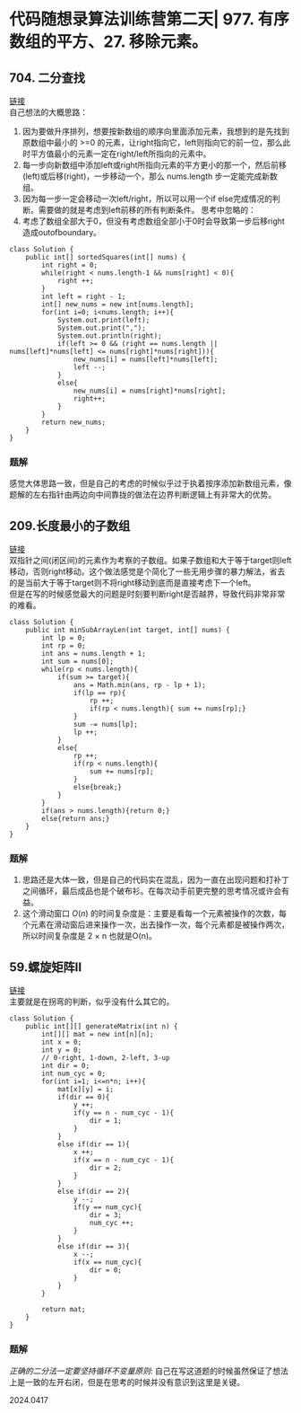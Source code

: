 # 代码随想录算法训练营第二天| 977. 有序数组的平方、27. 移除元素。

## 704. 二分查找
[链接](https://leetcode.cn/problems/squares-of-a-sorted-array/submissions/524585496/)  
自己想法的大概思路：
1. 因为要做升序排列，想要按新数组的顺序向里面添加元素，我想到的是先找到原数组中最小的 >=0 的元素，让right指向它，left则指向它的前一位，那么此时平方值最小的元素一定在right/left所指向的元素中。
2. 每一步向新数组中添加left或right所指向元素的平方更小的那一个，然后前移(left)或后移(right)，一步移动一个，那么 nums.length 步一定能完成新数组。
3. 因为每一步一定会移动一次left/right，所以可以用一个if else完成情况的判断。需要做的就是考虑到left前移的所有判断条件。
思考中忽略的：
1. 考虑了数组全部大于0，但没有考虑数组全部小于0时会导致第一步后移right造成outofboundary。
```
class Solution {
    public int[] sortedSquares(int[] nums) {
        int right = 0;
        while(right < nums.length-1 && nums[right] < 0){
            right ++;
        }
        int left = right - 1;
        int[] new_nums = new int[nums.length];
        for(int i=0; i<nums.length; i++){
            System.out.print(left);
            System.out.print(",");
            System.out.println(right);
            if(left >= 0 && (right == nums.length || nums[left]*nums[left] <= nums[right]*nums[right])){
                new_nums[i] = nums[left]*nums[left];
                left --;
            }
            else{
                new_nums[i] = nums[right]*nums[right];
                right++;
            }
        }
        return new_nums;
    }
}
```

### 题解
感觉大体思路一致，但是自己的考虑的时候似乎过于执着按序添加新数组元素，像题解的左右指针由两边向中间靠拢的做法在边界判断逻辑上有非常大的优势。

## 209.长度最小的子数组
[链接](https://leetcode.cn/problems/minimum-size-subarray-sum/submissions/524665626/)  
双指针之间(闭区间)的元素作为考察的子数组。如果子数组和大于等于target则left移动，否则right移动。这个做法感觉是个简化了一些无用步骤的暴力解法，省去的是当前大于等于target则不将right移动到底而是直接考虑下一个left。  
但是在写的时候感觉最大的问题是时刻要判断right是否越界，导致代码非常非常的难看。
```
class Solution {
    public int minSubArrayLen(int target, int[] nums) {
        int lp = 0;
        int rp = 0;
        int ans = nums.length + 1;
        int sum = nums[0];
        while(rp < nums.length){
            if(sum >= target){
                ans = Math.min(ans, rp - lp + 1);
                if(lp == rp){
                    rp ++;
                    if(rp < nums.length){ sum += nums[rp];}
                }
                sum -= nums[lp];
                lp ++;
            }
            else{
                rp ++;
                if(rp < nums.length){
                    sum += nums[rp];
                }
                else{break;}
            }
        }
        if(ans > nums.length){return 0;}
        else{return ans;}
    }
}
```

### 题解
1. 思路还是大体一致，但是自己的代码实在混乱，因为一直在出现问题和打补丁之间循环，最后成品也是个破布衫。在每次动手前更完整的思考情况或许会有益。
2. 这个滑动窗口 $O(n)$ 的时间复杂度是：主要是看每一个元素被操作的次数，每个元素在滑动窗后进来操作一次，出去操作一次，每个元素都是被操作两次，所以时间复杂度是 2 × n 也就是O(n)。  

##  59.螺旋矩阵II
[链接](https://leetcode.cn/problems/spiral-matrix-ii/submissions/524666651/)  
主要就是在拐弯的判断，似乎没有什么其它的。
```
class Solution {
    public int[][] generateMatrix(int n) {
        int[][] mat = new int[n][n];
        int x = 0;
        int y = 0;
        // 0-right, 1-down, 2-left, 3-up
        int dir = 0;
        int num_cyc = 0;
        for(int i=1; i<=n*n; i++){
            mat[x][y] = i;
            if(dir == 0){
                y ++;
                if(y == n - num_cyc - 1){
                    dir = 1;
                }
            }
            else if(dir == 1){
                x ++;
                if(x == n - num_cyc - 1){
                    dir = 2;
                }
            }
            else if(dir == 2){
                y --;
                if(y == num_cyc){
                    dir = 3;
                    num_cyc ++;
                }
            }
            else if(dir == 3){
                x --;
                if(x == num_cyc){
                    dir = 0;
                }
            }
        }

        return mat;
    }
}
```

### 题解
_正确的二分法一定要坚持循环不变量原则_: 自己在写这道题的时候虽然保证了想法上是一致的左开右闭，但是在思考的时候并没有意识到这里是关键。

2024.0417
